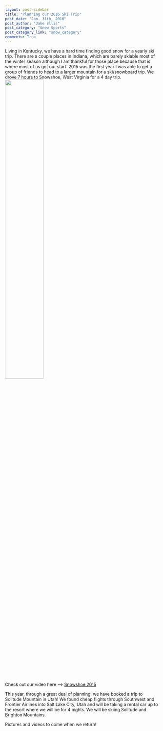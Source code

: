 ```yaml
---
layout: post-sidebar
title: "Planning our 2016 Ski Trip"
post_date: "Jan. 31th, 2016"
post_author: "Jake Ellis"
post_category: "Snow Sports"
post_category_link: "snow_category"
comments: True
---
```

<p>
Living in Kentucky, we have a hard time finding good snow for a yearly ski trip. <!--endpreview--> There are a couple places in Indiana, which are barely skiable most of the winter season although I am thankful for those place because that is where most of us got our start.
2015 was the first year I was able to get a group of friends to head to a larger mountain for a ski/snowboard trip. We drove 7 hours to Snowshoe, West Virginia for a 4 day trip. 

<img src="{{ site.url }}/img/IMG_0199.jpg" style="width: 50%">

Check out our video here --> <a href="https://www.youtube.com/watch?v=4sdOwlxgx9M&feature=youtu.be">Snowshoe 2015</a>
</p>

<p>
This year, through a great deal of planning, we have booked a trip to Solitude Mountain in Utah! We found cheap flights through Southwest and Frontier Airlines into Salt Lake City, Utah and will be taking a rental car up to the resort where we will be for 4 nights.
We will be skiing Solitude and Brighton Mountains. 
</p>

<p>
Pictures and videos to come when we return!
</p>




